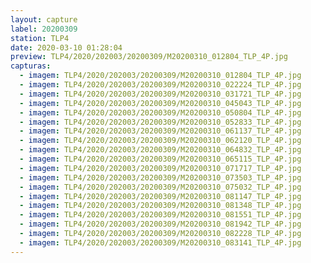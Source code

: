```yaml
---
layout: capture
label: 20200309
station: TLP4
date: 2020-03-10 01:28:04
preview: TLP4/2020/202003/20200309/M20200310_012804_TLP_4P.jpg
capturas:
  - imagem: TLP4/2020/202003/20200309/M20200310_012804_TLP_4P.jpg
  - imagem: TLP4/2020/202003/20200309/M20200310_022224_TLP_4P.jpg
  - imagem: TLP4/2020/202003/20200309/M20200310_031721_TLP_4P.jpg
  - imagem: TLP4/2020/202003/20200309/M20200310_045043_TLP_4P.jpg
  - imagem: TLP4/2020/202003/20200309/M20200310_050804_TLP_4P.jpg
  - imagem: TLP4/2020/202003/20200309/M20200310_052833_TLP_4P.jpg
  - imagem: TLP4/2020/202003/20200309/M20200310_061137_TLP_4P.jpg
  - imagem: TLP4/2020/202003/20200309/M20200310_062120_TLP_4P.jpg
  - imagem: TLP4/2020/202003/20200309/M20200310_064832_TLP_4P.jpg
  - imagem: TLP4/2020/202003/20200309/M20200310_065115_TLP_4P.jpg
  - imagem: TLP4/2020/202003/20200309/M20200310_071717_TLP_4P.jpg
  - imagem: TLP4/2020/202003/20200309/M20200310_073503_TLP_4P.jpg
  - imagem: TLP4/2020/202003/20200309/M20200310_075032_TLP_4P.jpg
  - imagem: TLP4/2020/202003/20200309/M20200310_081147_TLP_4P.jpg
  - imagem: TLP4/2020/202003/20200309/M20200310_081348_TLP_4P.jpg
  - imagem: TLP4/2020/202003/20200309/M20200310_081551_TLP_4P.jpg
  - imagem: TLP4/2020/202003/20200309/M20200310_081942_TLP_4P.jpg
  - imagem: TLP4/2020/202003/20200309/M20200310_082228_TLP_4P.jpg
  - imagem: TLP4/2020/202003/20200309/M20200310_083141_TLP_4P.jpg
---
```

